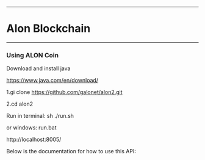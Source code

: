 ----
# Alon Blockchain  #


----
### Using ALON Coin ###

Download and install java

https://www.java.com/en/download/

1.gi clone https://github.com/galonet/alon2.git

2.cd alon2

Run in terminal: sh ./run.sh

or windows: run.bat

http://localhost:8005/


Below is the documentation for how to use this API:
